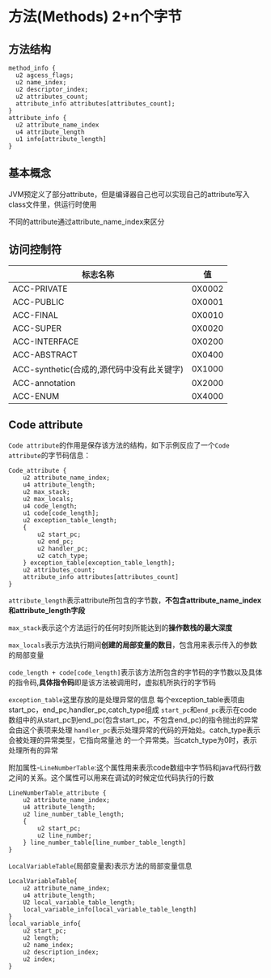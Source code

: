 # 方法(Methods) 2+n个字节
## 方法结构
```
method_info {
  u2 agcess_flags;
  u2 name_index;
  u2 descriptor_index;
  u2 attributes_count;
  attribute_info attributes[attributes_count];
}
attribute_info {
  u2 attribute_name_index
  u4 attribute_length
  u1 info[attribute_length]
}
```

## 基本概念
JVM预定义了部分attribute，但是编译器自己也可以实现自己的attribute写入class文件里，供运行时使用

不同的attribute通过attribute_name_index来区分

## 访问控制符
<table>
      <thead>
          <tr>
              <th>标志名称</th>
              <th>值</th>
          </tr>
      </thead>
      <tbody>
          <tr>
              <td>ACC-PRIVATE</td>
              <td>0X0002</td>
          </tr>
          <tr>
              <td>ACC-PUBLIC</td>
              <td>0X0001</td>
          </tr>
          <tr>
              <td>ACC-FINAL</td>
              <td>0X0010</td>
          </tr>
          <tr>
              <td>ACC-SUPER</td>
              <td>0X0020</td>
          </tr>
          <tr>
              <td>ACC-INTERFACE</td>
              <td>0X0200</td>
          </tr>
          <tr>
              <td>ACC-ABSTRACT</td>
              <td>0X0400</td>
          </tr>
          <tr>
              <td>ACC-synthetic(合成的,源代码中没有此关键字)</td>
              <td>0X1000</td>
          </tr>
          <tr>
              <td>ACC-annotation</td>
              <td>0X2000</td>
          </tr>
          <tr>
              <td>ACC-ENUM</td>
              <td>0X4000</td>
          </tr>
      </tbody>
  </table>

## Code attribute
`Code attribute`的作用是保存该方法的结构，如下示例反应了一个`Code attribute`的字节码信息：
```
Code_attribute {
    u2 attribute_name_index;
    u4 attribute_length;
    u2 max_stack;
    u2 max_locals;
    u4 code_length;
    u1 code[code_length];
    u2 exception_table_length;
    {
        u2 start_pc;
        u2 end_pc;
        u2 handler_pc;
        u2 catch_type;
    } exception_table[exception_table_length];
    u2 attributes_count;
    attribute_info attributes[attributes_count]
}
```
`attribute_length`表示attribute所包含的字节数，**不包含attribute_name_index和attribute_length字段**

`max_stack`表示这个方法运行的任何时刻所能达到的**操作数栈的最大深度**

`max_locals`表示方法执行期间**创建的局部变量的数目**，包含用来表示传入的参数的局部变量

`code_length + code[code_length]`表示该方法所包含的字节码的字节数以及具体的指令码,**具体指令码**即是该方法被调用时，虚拟机所执行的字节码

`exception_table`这里存放的是处理异常的信息
每个exception_table表项由start_pc，end_pc,handler_pc,catch_type组成
`start_pc`和`end_pc`表示在code数组中的从start_pc到end_pc(包含start_pc，不包含end_pc)的指令抛出的异常会由这个表项来处理
`handler_pc`表示处理异常的代码的开始处。catch_type表示会被处理的异常类型，它指向常量池
的一个异常类。当catch_type为0时，表示处理所有的异常

附加属性-`LineNumberTable`:这个属性用来表示code数组中字节码和java代码行数之间的关系。这个属性可以用来在调试的时候定位代码执行的行数
```
LineNumberTable_attribute {
    u2 attribute_name_index;
    u4 attribute_length;
    u2 line_number_table_length;
    {
        u2 start_pc;
        u2 line_number;
    } line_number_table[line_number_table_length]
}
```

`LocalVariableTable`(局部变量表)表示方法的局部变量信息
```
LocalVariableTable{
    u2 attribute_name_index;
    u4 attribute_length;
    U2 local_variable_table_length;
    local_variable_info[local_variable_table_length]
}
local_variable_info{
    u2 start_pc;
    u2 length;
    u2 name_index;
    u2 description_index;
    u2 index;
}
```